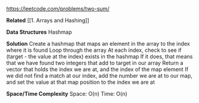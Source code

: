 https://leetcode.com/problems/two-sum/

**Related**
	[[1. Arrays and Hashing]]

**Data Structures**
	Hashmap

**Solution**
	Create a hashmap that maps an element in the array to the index where it is found
	Loop through the array
	At each index, check to see if (target - the value at the index) exists in the hashmap
	If it does, that means that we have found two integers that add to target in our array
	Return a vector that holds the index we are at, and the index of the map element
	If we did not find a match at our index, add the number we are at to our map, and set the value at that map position to the index we are at

**Space/Time Complexity**
	Space: O(n)
	Time: O(n)